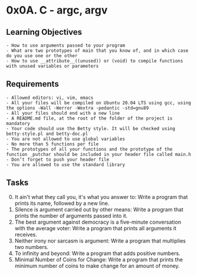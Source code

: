 # 0x0A. C - argc, argv

## Learning Objectives
	- How to use arguments passed to your program
	- What are two prototypes of main that you know of, and in which case do you use one or the other
	- How to use __attribute__((unused)) or (void) to compile functions with unused variables or parameters

## Requirements
	- Allowed editors: vi, vim, emacs
	- All your files will be compiled on Ubuntu 20.04 LTS using gcc, using the options -Wall -Werror -Wextra -pedantic -std=gnu89
	- All your files should end with a new line
	- A README.md file, at the root of the folder of the project is mandatory
	- Your code should use the Betty style. It will be checked using betty-style.pl and betty-doc.pl
	- You are not allowed to use global variables
	- No more than 5 functions per file
	- The prototypes of all your functions and the prototype of the function _putchar should be included in your header file called main.h
	- Don’t forget to push your header file
	- You are allowed to use the standard library

## Tasks
0. It ain't what they call you, it's what you answer to: Write a program that prints its name, followed by a new line.
1. Silence is argument carried out by other means: Write a program that prints the number of arguments passed into it.
2. The best argument against democracy is a five-minute conversation with the average voter: Write a program that prints all arguments it receives.
3. Neither irony nor sarcasm is argument: Write a program that multiplies two numbers.
4. To infinity and beyond: Write a program that adds positive numbers.
5. Minimal Number of Coins for Change: Write a program that prints the minimum number of coins to make change for an amount of money.
